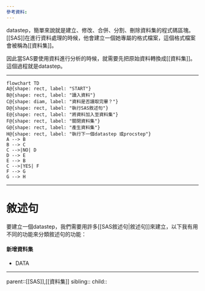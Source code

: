 ```yaml
---
參考資料:
---
```

datastep，簡單來說就是建立、修改、合併、分割、刪除資料集的程式碼區塊。[[SAS]]在進行資料處理的時候，他會建立一個她專屬的格式檔案，這個格式檔案會被稱為[[資料集]]。

因此當SAS要使用資料進行分析的時候，就需要先把原始資料轉換成[[資料集]]。這個過程就是datastep。
- - -
```mermaid
flowchart TD
A@{shape: rect, label: "START"}
B@{shape: rect, label: "讀入資料"}
C@{shape: diam, label: "資料是否讀取完畢？"}
D@{shape: rect, label: "執行SAS敘述句"}
E@{shape: rect, label: "將資料加入至資料集"}
F@{shape: rect, label: "關閉資料集"}
G@{shape: rect, label: "產生資料集"}
H@{shape: rect, label: "執行下一個datastep 或procstep"}
A --> B
B --> C
C -->|NO| D
D --> E
E --> B
C -->|YES| F
F --> G
G --> H
```
- - -
# 敘述句
要建立一個datastep，我們需要用許多[[SAS敘述句|敘述句]]來建立，以下我有用不同的功能來分類敘述句的功能：
#### 新增資料集
- DATA
- - -
parent::[[SAS]],[[資料集]]
sibling::
child::